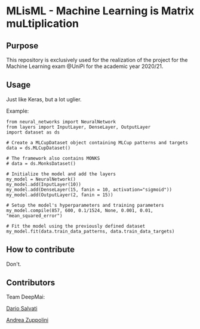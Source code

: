 # MLisML - Machine Learning is Matrix muLtiplication

## Purpose
This repository is exclusively used for the realization of the project for the Machine Learning exam @UniPi for the academic year 2020/21.

## Usage
Just like Keras, but a lot uglier.

Example:
```
from neural_networks import NeuralNetwork
from layers import InputLayer, DenseLayer, OutputLayer
import dataset as ds

# Create a MLCupDataset object containing MLCup patterns and targets
data = ds.MLCupDataset()

# The framework also contains MONKS
# data = ds.MonksDataset()

# Initialize the model and add the layers
my_model = NeuralNetwork()
my_model.add(InputLayer(10))
my_model.add(DenseLayer(15, fanin = 10, activation="sigmoid"))
my_model.add(OutputLayer(2, fanin = 15))

# Setup the model's hyperparameters and training parameters
my_model.compile(857, 600, 0.1/1524, None, 0.001, 0.01, "mean_squared_error")

# Fit the model using the previously defined dataset
my_model.fit(data.train_data_patterns, data.train_data_targets)
```


## How to contribute
Don't.

## Contributors
Team DeepMai:

[Dario Salvati](d.salvati2@studenti.unipi.it)

[Andrea Zuppolini](a.zuppoolini@studenti.unipi.it)
